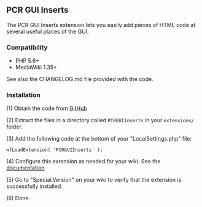 ## PCR GUI Inserts

The PCR GUI Inserts extension lets you easily add pieces of HTML code at several useful places of the GUI.


### Compatibility

* PHP 5.6+
* MediaWiki 1.35+

See also the CHANGELOG.md file provided with the code.


### Installation

(1) Obtain the code from [GitHub](https://github.com/WikiMANNia/mediawiki-extensions-PCRGUIInserts/releases)

(2) Extract the files in a directory called `PCRGUIInserts` in your `extensions/` folder.

(3) Add the following code at the bottom of your "LocalSettings.php" file:
```
wfLoadExtension( 'PCRGUIInserts' );
```
(4) Configure this extension as needed for your wiki. See the [documentation](https://www.mediawiki.org/wiki/Extension:PCR_GUI_Inserts#Configuration).

(5) Go to "Special:Version" on your wiki to verify that the extension is successfully installed.

(6) Done.
